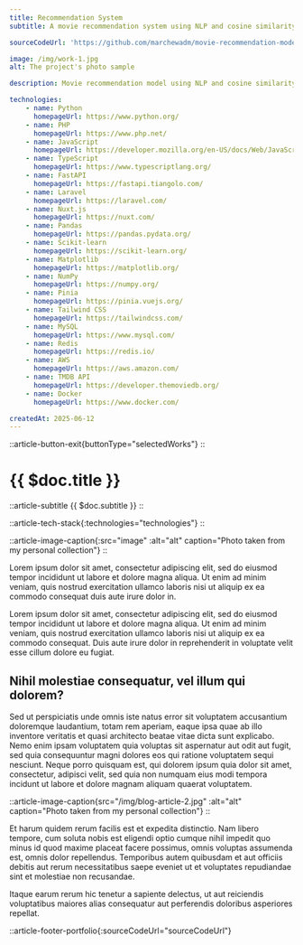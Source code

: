 ```yaml
---
title: Recommendation System
subtitle: A movie recommendation system using NLP and cosine similarity.

sourceCodeUrl: 'https://github.com/marchewadm/movie-recommendation-model'

image: /img/work-1.jpg
alt: The project's photo sample

description: Movie recommendation model using NLP and cosine similarity. The system analyzes user preferences and movie features from the MovieLens dataset to generate personalized recommendations. It integrates a FastAPI backend with a Laravel-based backend that processes user data, with the API returning movie suggestions generated by the FastAPI service. The Nuxt.js frontend provides an intuitive interface for users to explore recommendations, view interactive charts, and gain insights into their viewing history and preferences.

technologies:
    - name: Python
      homepageUrl: https://www.python.org/
    - name: PHP
      homepageUrl: https://www.php.net/
    - name: JavaScript
      homepageUrl: https://developer.mozilla.org/en-US/docs/Web/JavaScript/
    - name: TypeScript
      homepageUrl: https://www.typescriptlang.org/
    - name: FastAPI
      homepageUrl: https://fastapi.tiangolo.com/
    - name: Laravel
      homepageUrl: https://laravel.com/
    - name: Nuxt.js
      homepageUrl: https://nuxt.com/
    - name: Pandas
      homepageUrl: https://pandas.pydata.org/
    - name: Scikit-learn
      homepageUrl: https://scikit-learn.org/
    - name: Matplotlib
      homepageUrl: https://matplotlib.org/
    - name: NumPy
      homepageUrl: https://numpy.org/
    - name: Pinia
      homepageUrl: https://pinia.vuejs.org/
    - name: Tailwind CSS
      homepageUrl: https://tailwindcss.com/
    - name: MySQL
      homepageUrl: https://www.mysql.com/
    - name: Redis
      homepageUrl: https://redis.io/
    - name: AWS
      homepageUrl: https://aws.amazon.com/
    - name: TMDB API
      homepageUrl: https://developer.themoviedb.org/
    - name: Docker
      homepageUrl: https://www.docker.com/

createdAt: 2025-06-12
---
```


::article-button-exit{buttonType="selectedWorks"}
::

# {{ $doc.title }}

::article-subtitle
{{ $doc.subtitle }}
::

::article-tech-stack{:technologies="technologies"}
::

::article-image-caption{:src="image" :alt="alt" caption="Photo taken from my personal collection"}
::

Lorem ipsum dolor sit amet, consectetur adipiscing elit, sed do eiusmod  tempor incididunt ut labore et dolore magna aliqua. Ut enim ad minim  veniam, quis nostrud exercitation ullamco laboris nisi ut aliquip ex ea  commodo consequat duis aute irure dolor in.

Lorem ipsum dolor sit amet, consectetur adipiscing elit, sed do eiusmod  tempor incididunt ut labore et dolore magna aliqua. Ut enim ad minim  veniam, quis nostrud exercitation ullamco laboris nisi ut aliquip ex ea  commodo consequat. Duis aute irure dolor in reprehenderit in voluptate  velit esse cillum dolore eu fugiat.

## Nihil molestiae consequatur, vel illum qui dolorem?

Sed ut perspiciatis unde omnis iste natus error sit voluptatem  accusantium doloremque laudantium, totam rem aperiam, eaque ipsa quae ab illo inventore veritatis et quasi architecto beatae vitae dicta sunt  explicabo. Nemo enim ipsam voluptatem quia voluptas sit aspernatur aut  odit aut fugit, sed quia consequuntur magni dolores eos qui ratione  voluptatem sequi nesciunt. Neque porro quisquam est, qui dolorem ipsum  quia dolor sit amet, consectetur, adipisci velit, sed quia non numquam  eius modi tempora incidunt ut labore et dolore magnam aliquam quaerat  voluptatem.

::article-image-caption{src="/img/blog-article-2.jpg" :alt="alt" caption="Photo taken from my personal collection"}
::

Et harum quidem rerum facilis est et expedita distinctio. Nam libero  tempore, cum soluta nobis est eligendi optio cumque nihil impedit quo  minus id quod maxime placeat facere possimus, omnis voluptas assumenda  est, omnis dolor repellendus. Temporibus autem quibusdam et aut officiis debitis aut rerum necessitatibus saepe eveniet ut et voluptates  repudiandae sint et molestiae non recusandae.

Itaque earum rerum hic tenetur a sapiente delectus, ut aut reiciendis  voluptatibus maiores alias consequatur aut perferendis doloribus  asperiores repellat.

::article-footer-portfolio{:sourceCodeUrl="sourceCodeUrl"}